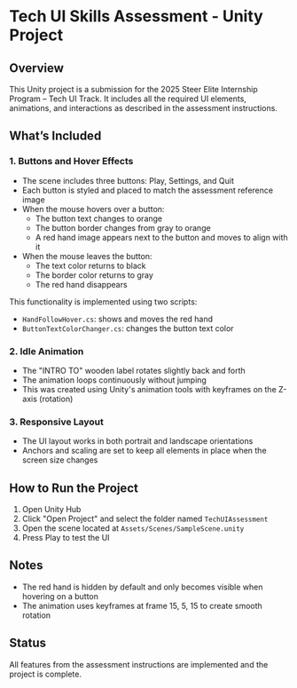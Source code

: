 # Tech UI Skills Assessment - Unity Project

## Overview

This Unity project is a submission for the 2025 Steer Elite Internship Program – Tech UI Track. It includes all the required UI elements, animations, and interactions as described in the assessment instructions.

## What’s Included

### 1. Buttons and Hover Effects
- The scene includes three buttons: Play, Settings, and Quit
- Each button is styled and placed to match the assessment reference image
- When the mouse hovers over a button:
  - The button text changes to orange
  - The button border changes from gray to orange
  - A red hand image appears next to the button and moves to align with it
- When the mouse leaves the button:
  - The text color returns to black
  - The border color returns to gray
  - The red hand disappears

This functionality is implemented using two scripts:
- `HandFollowHover.cs`: shows and moves the red hand
- `ButtonTextColorChanger.cs`: changes the button text color

### 2. Idle Animation
- The "INTRO TO" wooden label rotates slightly back and forth
- The animation loops continuously without jumping
- This was created using Unity's animation tools with keyframes on the Z-axis (rotation)

### 3. Responsive Layout
- The UI layout works in both portrait and landscape orientations
- Anchors and scaling are set to keep all elements in place when the screen size changes

## How to Run the Project

1. Open Unity Hub
2. Click "Open Project" and select the folder named `TechUIAssessment`
3. Open the scene located at `Assets/Scenes/SampleScene.unity`
4. Press Play to test the UI


## Notes

- The red hand is hidden by default and only becomes visible when hovering on a button
- The animation uses keyframes at frame 15, 5, 15 to create smooth rotation


## Status

All features from the assessment instructions are implemented and the project is complete.


